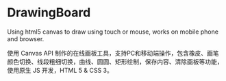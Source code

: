 # DrawingBoard
Using html5 canvas to draw using touch or mouse, works on mobile phone and browser.

使用 Canvas API 制作的在线画板工具，支持PC和移动端操作，包含橡皮、画笔颜色切换、线段粗细切换，曲线、圆圆、矩形绘制，保存内容、清除画板等功能，使用原生 JS 开发，HTML 5 & CSS 3。
